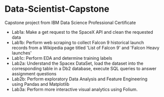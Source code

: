 # Data-Scientist-Capstone
Capstone project from IBM Data Science Professional Certificate

- Lab1a: Make a get request to the SpaceX API and clean the requested data
- Lab1b: Perform web scraping to collect Falcon 9 historical launch records from a Wikipedia page titled 'List of Falcon 9' and 'Falcon Heavy launches'
- Lab1c: Perform EDA and determine training labels
- Lab2a: Understand the Spacex DataSet, load the dataset into the corresponding table in a Db2 database, execute SQL queries to answer assignment questions 
- Lab2b: Perform exploratory Data Analysis and Feature Engineering using Pandas and Matplotlib
- Lab3a: Perform more interactive visual analytics using Folium.
